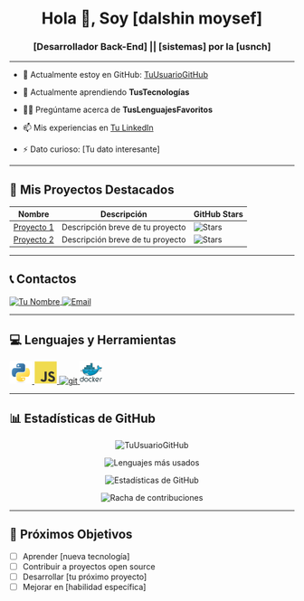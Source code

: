
<h1 align="center">Hola 👋, Soy [dalshin moysef]</h1>
<h3 align="center">[Desarrollador Back-End] || [sistemas] por la [usnch]</h3>

---

- 🔭 Actualmente estoy en GitHub: [TuUsuarioGitHub](https://github.com/TuUsuarioGitHub)

- 🌱 Actualmente aprendiendo **TusTecnologías**

- 👨‍💻 Pregúntame acerca de **TusLenguajesFavoritos**

- 📫 Mis experiencias en [Tu LinkedIn](https://www.linkedin.com/in/tu-linkedin/)

- ⚡ Dato curioso: [Tu dato interesante]

---

## 🚀 Mis Proyectos Destacados

| **Nombre** | **Descripción** | **GitHub Stars** |
|------------|-----------------|------------------|
| [Proyecto 1](https://github.com/tuusuario/proyecto1) | Descripción breve de tu proyecto | ![Stars](https://img.shields.io/github/stars/tuusuario/proyecto1) |
| [Proyecto 2](https://github.com/tuusuario/proyecto2) | Descripción breve de tu proyecto | ![Stars](https://img.shields.io/github/stars/tuusuario/proyecto2) |

---

## 📞 Contactos

<p align="left">
<a href="https://www.linkedin.com/in/tu-linkedin" target="_blank">
  <img align="center" src="https://raw.githubusercontent.com/rahuldkjain/github-profile-readme-generator/master/src/images/icons/Social/linked-in-alt.svg" alt="Tu Nombre" height="30" width="40"/>
</a>
<a href="mailto:tu@email.com" target="_blank">
  <img align="center" src="https://img.icons8.com/color/48/000000/gmail.png" alt="Email" height="30" width="40"/>
</a>
</p>

---

## 💻 Lenguajes y Herramientas

<p align="left">
  <!-- Ejemplos de iconos - personaliza según tus tecnologías -->
  <a href="https://www.python.org/" target="_blank" rel="noreferrer">
    <img src="https://raw.githubusercontent.com/devicons/devicon/master/icons/python/python-original.svg" alt="python" width="40" height="40"/>
  </a>
  <a href="https://developer.mozilla.org/en-US/docs/Web/JavaScript" target="_blank" rel="noreferrer">
    <img src="https://raw.githubusercontent.com/devicons/devicon/master/icons/javascript/javascript-original.svg" alt="javascript" width="40" height="40"/>
  </a>
  <a href="https://git-scm.com/" target="_blank" rel="noreferrer">
    <img src="https://www.vectorlogo.zone/logos/git-scm/git-scm-icon.svg" alt="git" width="40" height="40"/>
  </a>
  <a href="https://www.docker.com/" target="_blank" rel="noreferrer">
    <img src="https://raw.githubusercontent.com/devicons/devicon/master/icons/docker/docker-original-wordmark.svg" alt="docker" width="40" height="40"/>
  </a>
  <!-- Agrega más tecnologías que uses -->
</p>

---

## 📊 Estadísticas de GitHub

<p align="center">
  <img src="https://komarev.com/ghpvc/?username=TuUsuarioGitHub&label=Profile%20views&color=0e75b6&style=flat" alt="TuUsuarioGitHub"/>
</p>

<p align="center">
  <img src="https://github-readme-stats.vercel.app/api/top-langs/?username=TuUsuarioGitHub&layout=compact&theme=dark" alt="Lenguajes más usados"/>
</p>

<p align="center">
  <img src="https://github-readme-stats.vercel.app/api?username=TuUsuarioGitHub&show_icons=true&theme=dark" alt="Estadísticas de GitHub"/>
</p>

<p align="center">
  <img src="https://streak-stats.demolab.com/?user=TuUsuarioGitHub&theme=elegant" alt="Racha de contribuciones"/>
</p>

---

## 🎯 Próximos Objetivos

- [ ] Aprender [nueva tecnología]
- [ ] Contribuir a proyectos open source
- [ ] Desarrollar [tu próximo proyecto]
- [ ] Mejorar en [habilidad específica]

<!--
**TuUsuarioGitHub/TuUsuarioGitHub** es un repositorio especial porque su `README.md` aparece en tu perfil de GitHub.

Aquí hay algunas ideas para comenzar:

- 🔭 Actualmente estoy trabajando en ...
- 🌱 Actualmente estoy aprendiendo ...
- 👯 Estoy buscando colaborar en ...
- 🤔 Estoy buscando ayuda con ...
- 💬 Pregúntame sobre ...
- 📫 Cómo contactarme: ...
- 😄 Pronombres: ...
- ⚡ Dato curioso: ...

-->

